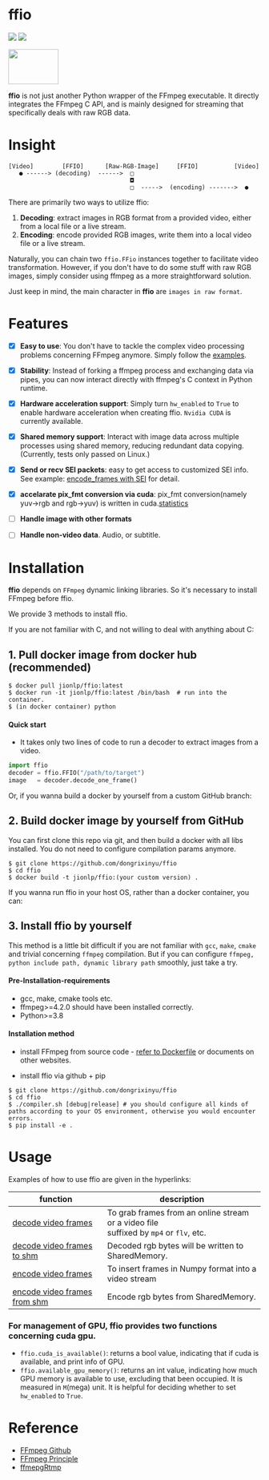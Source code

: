 # ffio

<p align="left">
<img src="https://img.shields.io/badge/version-2.0.2-green" />
<img src="https://img.shields.io/docker/pulls/jionlp/pyffmpeg?color=brightgreen" />
</p>

<img src="https://github.com/dongrixinyu/ffio/blob/main/image/ffio_logo.jpg?raw=true" style="width:100px;height:70px" />


**ffio** is not just another Python wrapper of the FFmpeg executable.
It directly integrates the FFmpeg C API, and is mainly designed for streaming
that specifically deals with raw RGB data.


# Insight

```
[Video]        [FFIO]      [Raw-RGB-Image]     [FFIO]          [Video]
   ● ------> (decoding)  ------>  □
                                  ◘
                                  □  ----->  (encoding) ------->  ●
```

There are primarily two ways to utilize ffio:
1. **Decoding**: extract images in RGB format from a provided video, either from a local file or a live stream.
2. **Encoding**: encode provided RGB images, write them into a local video file or a live stream.

Naturally, you can chain two `ffio.FFio` instances together to facilitate video transformation.
However, if you don't have to do some stuff with raw RGB images, simply
consider using ffmpeg as a more straightforward solution.

Just keep in mind, the main character in **ffio** are `images in raw format`.

# Features
- [x] **Easy to use**: You don't have to tackle the complex video processing problems concerning FFmpeg anymore.
Simply follow the [examples](https://github.com/dongrixinyu/ffio/blob/main/example).
- [x] **Stability**: Instead of forking a ffmpeg process and exchanging data via pipes,
you can now interact directly with ffmpeg's C context in Python runtime.
- [x] **Hardware acceleration support**: Simply turn `hw_enabled` to `True` to enable hardware acceleration when creating ffio. `Nvidia CUDA` is currently available.
- [x] **Shared memory support**: Interact with image data across multiple processes using shared memory, reducing redundant data copying.(Currently, tests only passed on Linux.)
- [x] **Send or recv SEI packets**: easy to get access to customized SEI info. See example: [encode_frames with SEI](https://github.com/dongrixinyu/ffio/blob/main/example/encode_frames.py)
for detail.
- [x] **accelarate pix_fmt conversion via cuda**: pix_fmt conversion(namely yuv->rgb and rgb->yuv) is written in cuda.[statistics](https://github.com/dongrixinyu/ffio/wiki/CPU-GPU-utilization-of-ffio#GPU-usage-statistics)
- [ ] **Handle image with other formats**
- [ ] **Handle non-video data**. Audio, or subtitle.


# Installation

**ffio** depends on `FFmpeg` dynamic linking libraries. So it's necessary to install FFmpeg before ffio.

We provide 3 methods to install ffio.

If you are not familiar with C, and not willing to deal with anything about C:

## 1. Pull docker image from docker hub (**recommended**)
```
$ docker pull jionlp/ffio:latest
$ docker run -it jionlp/ffio:latest /bin/bash  # run into the container.
$ (in docker container) python
```

#### Quick start
- It takes only two lines of code to run a decoder to extract images from a video.

```python
import ffio
decoder = ffio.FFIO("/path/to/target")
image   = decoder.decode_one_frame()
```

Or, if you wanna build a docker by yourself from a custom GitHub branch:

## 2. Build docker image by yourself from GitHub

You can first clone this repo via git, and then build a docker with all libs installed.
You do not need to configure compilation params anymore.

```
$ git clone https://github.com/dongrixinyu/ffio
$ cd ffio
$ docker build -t jionlp/ffio:(your custom version) .
```

If you wanna run ffio in your host OS, rather than a docker container, you can:

## 3. Install ffio by yourself

This method is a little bit difficult if you are not familiar with `gcc`, `make`, `cmake` and trivial concerning `ffmpeg` compilation.
But if you can configure `ffmpeg, python include path, dynamic library path` smoothly, just take a try.

#### Pre-Installation-requirements

- gcc, make, cmake tools etc.
- ffmpeg>=4.2.0 should have been installed correctly.
- Python>=3.8

#### Installation method

- install FFmpeg from source code - [refer to Dockerfile](https://github.com/dongrixinyu/ffio/blob/main/Dockerfile) or documents on other websites.

- install ffio via github + pip
```
$ git clone https://github.com/dongrixinyu/ffio
$ cd ffio
$ ./compiler.sh [debug|release] # you should configure all kinds of paths according to your OS environment, otherwise you would encounter errors.
$ pip install -e .
```

# Usage

Examples of how to use ffio are given in the hyperlinks:

| function       | description    |
|----------------| ---------------|
| [decode video frames](https://github.com/dongrixinyu/ffio/blob/main/example/decode_frames.py) | To grab frames from an online stream or a video file <br/>suffixed by `mp4` or `flv`, etc. |
| [decode video frames to shm](example/decode_frames_shm.py) | Decoded rgb bytes will be written to SharedMemory.  |
| [encode video frames](https://github.com/dongrixinyu/ffio/blob/main/example/encode_frames.py) | To insert frames in Numpy format into a video stream  |
| [encode video frames from shm](example/encode_frames_shm.py) | Encode rgb bytes from SharedMemory. |

### For management of GPU, ffio provides two functions concerning cuda gpu.

- `ffio.cuda_is_available()`: returns a bool value, indicating that if cuda is available, and print info of GPU.
- `ffio.available_gpu_memory()`: returns an int value, indicating how much GPU memory is available to use, excluding that been occupied. It is measured in `M`(mega) unit. It is helpful for deciding whether to set `hw_enabled` to `True`.

# Reference

- [FFmpeg Github](https://github.com/FFmpeg/FFmpeg)
- [FFmpeg Principle](https://github.com/lokenetwork/FFmpeg-Principle)
- [ffmepgRtmp](https://github.com/hurtnotbad/ffmepgRtmp)

